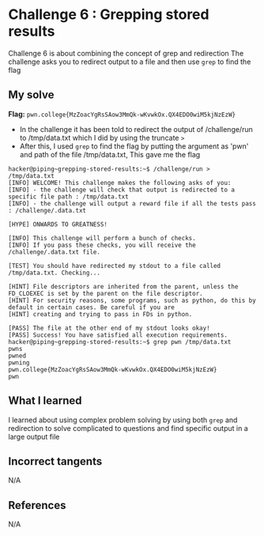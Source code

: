 # Challenge 6 : Grepping stored results
Challenge 6 is about combining the concept of grep and redirection
The challenge asks you to redirect output to a file and then use `grep` to find the flag
## My solve
**Flag:** `pwn.college{MzZoacYgRsSAow3MmQk-wKvwkOx.QX4EDO0wiM5kjNzEzW}` 

- In the challenge it has been told to redirect the output of /challenge/run to /tmp/data.txt which I did by using the truncate `>`
- After this, I used `grep` to find the flag by putting the argument as 'pwn' and path of the file /tmp/data.txt, This gave me the flag
```
hacker@piping~grepping-stored-results:~$ /challenge/run > /tmp/data.txt
[INFO] WELCOME! This challenge makes the following asks of you:
[INFO] - the challenge will check that output is redirected to a specific file path : /tmp/data.txt
[INFO] - the challenge will output a reward file if all the tests pass : /challenge/.data.txt

[HYPE] ONWARDS TO GREATNESS!

[INFO] This challenge will perform a bunch of checks.
[INFO] If you pass these checks, you will receive the /challenge/.data.txt file.

[TEST] You should have redirected my stdout to a file called /tmp/data.txt. Checking...

[HINT] File descriptors are inherited from the parent, unless the FD_CLOEXEC is set by the parent on the file descriptor.
[HINT] For security reasons, some programs, such as python, do this by default in certain cases. Be careful if you are
[HINT] creating and trying to pass in FDs in python.

[PASS] The file at the other end of my stdout looks okay!
[PASS] Success! You have satisfied all execution requirements.
hacker@piping~grepping-stored-results:~$ grep pwn /tmp/data.txt
pwns
pwned
pwning
pwn.college{MzZoacYgRsSAow3MmQk-wKvwkOx.QX4EDO0wiM5kjNzEzW}
pwn
```

## What I learned 
I learned about using complex problem solving by using both `grep` and redirection to solve complicated to questions and find specific output in a large output file

## Incorrect tangents 
N/A

## References 
N/A
